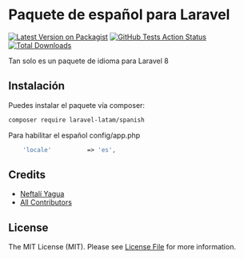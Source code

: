 # Paquete de español para Laravel

[![Latest Version on Packagist](https://img.shields.io/packagist/v/laravel-latam/spanish.svg?style=flat-square)](https://packagist.org/packages/laravel-latam/spanish)
[![GitHub Tests Action Status](https://img.shields.io/github/workflow/status/laravel-latam/spanish/run-tests?label=tests)](https://github.com/laravel-latam/spanish/actions?query=workflow%3ATests+branch%3Amaster)
[![Total Downloads](https://img.shields.io/packagist/dt/laravel-latam/spanish.svg?style=flat-square)](https://packagist.org/packages/laravel-latam/spanish)


Tan solo es un paquete de idioma para Laravel 8

## Instalación

Puedes instalar el paquete vía composer:

```bash
composer require laravel-latam/spanish
```

Para habilitar el español config/app.php

```php
    'locale'          => 'es',
```
## Credits

- [Neftalí Yagua](https://github.com/NeftaliYagua)
- [All Contributors](../../contributors)

## License

The MIT License (MIT). Please see [License File](LICENSE.md) for more information.
